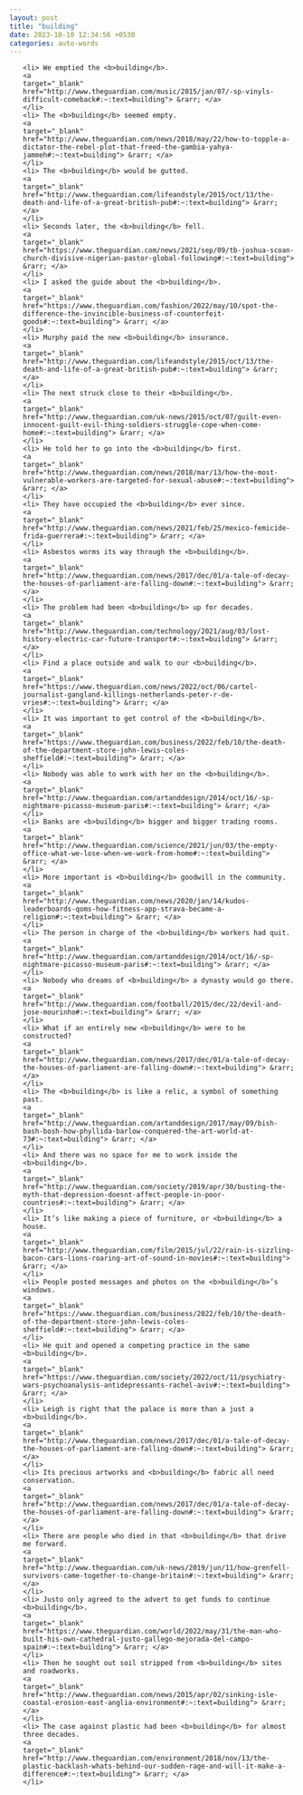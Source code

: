 ```yaml
---
layout: post
title: "building"
date: 2023-10-10 12:34:56 +0530
categories: auto-words
---
```

<ol>

    <li> We emptied the <b>building</b>.
    <a 
    target="_blank" 
    href="http://www.theguardian.com/music/2015/jan/07/-sp-vinyls-difficult-comeback#:~:text=building"> &rarr; </a>
    </li>
    <li> The <b>building</b> seemed empty.
    <a 
    target="_blank" 
    href="http://www.theguardian.com/news/2018/may/22/how-to-topple-a-dictator-the-rebel-plot-that-freed-the-gambia-yahya-jammeh#:~:text=building"> &rarr; </a>
    </li>
    <li> The <b>building</b> would be gutted.
    <a 
    target="_blank" 
    href="http://www.theguardian.com/lifeandstyle/2015/oct/13/the-death-and-life-of-a-great-british-pub#:~:text=building"> &rarr; </a>
    </li>
    <li> Seconds later, the <b>building</b> fell.
    <a 
    target="_blank" 
    href="https://www.theguardian.com/news/2021/sep/09/tb-joshua-scoan-church-divisive-nigerian-pastor-global-following#:~:text=building"> &rarr; </a>
    </li>
    <li> I asked the guide about the <b>building</b>.
    <a 
    target="_blank" 
    href="https://www.theguardian.com/fashion/2022/may/10/spot-the-difference-the-invincible-business-of-counterfeit-goods#:~:text=building"> &rarr; </a>
    </li>
    <li> Murphy paid the new <b>building</b> insurance.
    <a 
    target="_blank" 
    href="http://www.theguardian.com/lifeandstyle/2015/oct/13/the-death-and-life-of-a-great-british-pub#:~:text=building"> &rarr; </a>
    </li>
    <li> The next struck close to their <b>building</b>.
    <a 
    target="_blank" 
    href="http://www.theguardian.com/uk-news/2015/oct/07/guilt-even-innocent-guilt-evil-thing-soldiers-struggle-cope-when-come-home#:~:text=building"> &rarr; </a>
    </li>
    <li> He told her to go into the <b>building</b> first.
    <a 
    target="_blank" 
    href="http://www.theguardian.com/news/2018/mar/13/how-the-most-vulnerable-workers-are-targeted-for-sexual-abuse#:~:text=building"> &rarr; </a>
    </li>
    <li> They have occupied the <b>building</b> ever since.
    <a 
    target="_blank" 
    href="http://www.theguardian.com/news/2021/feb/25/mexico-femicide-frida-guerrera#:~:text=building"> &rarr; </a>
    </li>
    <li> Asbestos worms its way through the <b>building</b>.
    <a 
    target="_blank" 
    href="http://www.theguardian.com/news/2017/dec/01/a-tale-of-decay-the-houses-of-parliament-are-falling-down#:~:text=building"> &rarr; </a>
    </li>
    <li> The problem had been <b>building</b> up for decades.
    <a 
    target="_blank" 
    href="http://www.theguardian.com/technology/2021/aug/03/lost-history-electric-car-future-transport#:~:text=building"> &rarr; </a>
    </li>
    <li> Find a place outside and walk to our <b>building</b>.
    <a 
    target="_blank" 
    href="https://www.theguardian.com/news/2022/oct/06/cartel-journalist-gangland-killings-netherlands-peter-r-de-vries#:~:text=building"> &rarr; </a>
    </li>
    <li> It was important to get control of the <b>building</b>.
    <a 
    target="_blank" 
    href="https://www.theguardian.com/business/2022/feb/10/the-death-of-the-department-store-john-lewis-coles-sheffield#:~:text=building"> &rarr; </a>
    </li>
    <li> Nobody was able to work with her on the <b>building</b>.
    <a 
    target="_blank" 
    href="http://www.theguardian.com/artanddesign/2014/oct/16/-sp-nightmare-picasso-museum-paris#:~:text=building"> &rarr; </a>
    </li>
    <li> Banks are <b>building</b> bigger and bigger trading rooms.
    <a 
    target="_blank" 
    href="http://www.theguardian.com/science/2021/jun/03/the-empty-office-what-we-lose-when-we-work-from-home#:~:text=building"> &rarr; </a>
    </li>
    <li> More important is <b>building</b> goodwill in the community.
    <a 
    target="_blank" 
    href="http://www.theguardian.com/news/2020/jan/14/kudos-leaderboards-qoms-how-fitness-app-strava-became-a-religion#:~:text=building"> &rarr; </a>
    </li>
    <li> The person in charge of the <b>building</b> workers had quit.
    <a 
    target="_blank" 
    href="http://www.theguardian.com/artanddesign/2014/oct/16/-sp-nightmare-picasso-museum-paris#:~:text=building"> &rarr; </a>
    </li>
    <li> Nobody who dreams of <b>building</b> a dynasty would go there.
    <a 
    target="_blank" 
    href="http://www.theguardian.com/football/2015/dec/22/devil-and-jose-mourinho#:~:text=building"> &rarr; </a>
    </li>
    <li> What if an entirely new <b>building</b> were to be constructed?
    <a 
    target="_blank" 
    href="http://www.theguardian.com/news/2017/dec/01/a-tale-of-decay-the-houses-of-parliament-are-falling-down#:~:text=building"> &rarr; </a>
    </li>
    <li> The <b>building</b> is like a relic, a symbol of something past.
    <a 
    target="_blank" 
    href="http://www.theguardian.com/artanddesign/2017/may/09/bish-bash-bosh-how-phyllida-barlow-conquered-the-art-world-at-73#:~:text=building"> &rarr; </a>
    </li>
    <li> And there was no space for me to work inside the <b>building</b>.
    <a 
    target="_blank" 
    href="http://www.theguardian.com/society/2019/apr/30/busting-the-myth-that-depression-doesnt-affect-people-in-poor-countries#:~:text=building"> &rarr; </a>
    </li>
    <li> It’s like making a piece of furniture, or <b>building</b> a house.
    <a 
    target="_blank" 
    href="http://www.theguardian.com/film/2015/jul/22/rain-is-sizzling-bacon-cars-lions-roaring-art-of-sound-in-movies#:~:text=building"> &rarr; </a>
    </li>
    <li> People posted messages and photos on the <b>building</b>’s windows.
    <a 
    target="_blank" 
    href="https://www.theguardian.com/business/2022/feb/10/the-death-of-the-department-store-john-lewis-coles-sheffield#:~:text=building"> &rarr; </a>
    </li>
    <li> He quit and opened a competing practice in the same <b>building</b>.
    <a 
    target="_blank" 
    href="https://www.theguardian.com/society/2022/oct/11/psychiatry-wars-psychoanalysis-antidepressants-rachel-aviv#:~:text=building"> &rarr; </a>
    </li>
    <li> Leigh is right that the palace is more than a just a <b>building</b>.
    <a 
    target="_blank" 
    href="http://www.theguardian.com/news/2017/dec/01/a-tale-of-decay-the-houses-of-parliament-are-falling-down#:~:text=building"> &rarr; </a>
    </li>
    <li> Its precious artworks and <b>building</b> fabric all need conservation.
    <a 
    target="_blank" 
    href="http://www.theguardian.com/news/2017/dec/01/a-tale-of-decay-the-houses-of-parliament-are-falling-down#:~:text=building"> &rarr; </a>
    </li>
    <li> There are people who died in that <b>building</b> that drive me forward.
    <a 
    target="_blank" 
    href="http://www.theguardian.com/uk-news/2019/jun/11/how-grenfell-survivors-came-together-to-change-britain#:~:text=building"> &rarr; </a>
    </li>
    <li> Justo only agreed to the advert to get funds to continue <b>building</b>.
    <a 
    target="_blank" 
    href="https://www.theguardian.com/world/2022/may/31/the-man-who-built-his-own-cathedral-justo-gallego-mejorada-del-campo-spain#:~:text=building"> &rarr; </a>
    </li>
    <li> Then he sought out soil stripped from <b>building</b> sites and roadworks.
    <a 
    target="_blank" 
    href="http://www.theguardian.com/news/2015/apr/02/sinking-isle-coastal-erosion-east-anglia-environment#:~:text=building"> &rarr; </a>
    </li>
    <li> The case against plastic had been <b>building</b> for almost three decades.
    <a 
    target="_blank" 
    href="http://www.theguardian.com/environment/2018/nov/13/the-plastic-backlash-whats-behind-our-sudden-rage-and-will-it-make-a-difference#:~:text=building"> &rarr; </a>
    </li>